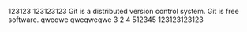 123123
123123123
Git is a distributed version control system.
Git is free software.
qweqwe
qweqweqwe
3
2
4
512345
123123123123
